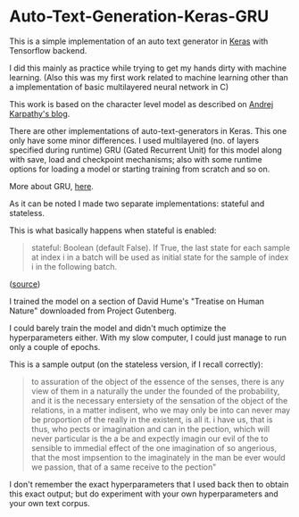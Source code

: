 # Auto-Text-Generation-Keras-GRU

This is a simple implementation of an auto text generator in [Keras](https://keras.io/) with Tensorflow backend.

I did this mainly as practice while trying to get my hands dirty with machine learning. (Also this was my first work related to machine
learning other than a implementation of basic multilayered neural network in C)

This work is based on the character level model as described on [Andrej Karpathy's blog](http://karpathy.github.io/2015/05/21/rnn-effectiveness/).

There are other implementations of auto-text-generators in Keras. This one only have some minor differences.
I used multilayered (no. of layers specified during runtime) GRU (Gated Recurrent Unit) for this model along with save, load and checkpoint mechanisms; also with some runtime options for loading a model or starting training from scratch and so on. 

More about GRU, [here](https://arxiv.org/abs/1412.3555).

As it can be noted I made two separate implementations: stateful and stateless.

This is what basically happens when stateful is enabled:

>stateful: Boolean (default False). If True, the last state for each sample at index i in a batch will be used as initial state for the sample of index i in the following batch.

([source](https://keras.io/layers/recurrent/))

I trained the model on a section of David Hume's "Treatise on Human Nature" downloaded from Project Gutenberg.

I could barely train the model and didn't much optimize the hyperparameters either. With my slow computer, I could just manage to run only a couple of epochs. 

This is a sample output (on the stateless version, if I recall correctly):

>to assuration of the object of the essence of the senses, there is any view of them in a naturally the under the founded of the probability, and it is the necessary entersiety of the sensation of the object of the relations, in a matter indisent, who we may only be into can never may be proportion of the really in the existent, is all it. i have us, that is thus, who pects or imagination and can in the pection, which will never particular is the a be and expectly imagin our evil of the to sensible to immedial effect of the one imagination of so angerious, that the most impsention to the imaginately in the man be ever would we passion, that of a same receive to the pection"

I don't remember the exact hyperparameters that I used back then to obtain this exact output; but do experiment with your own hyperparameters and your own text corpus.






